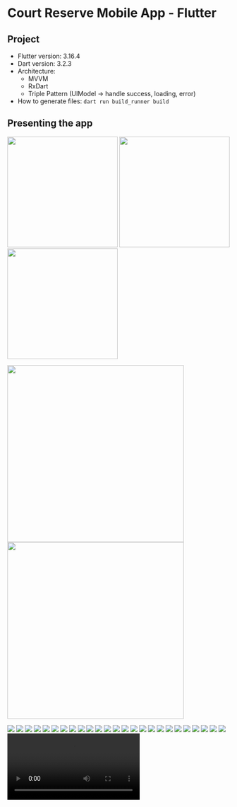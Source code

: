 # Court Reserve Mobile App - Flutter

## Project
- Flutter version: 3.16.4
- Dart version: 3.2.3
- Architecture: 
  - MVVM
  - RxDart
  - Triple Pattern (UIModel -> handle success, loading, error)
- How to generate files: `dart run build_runner build`

## Presenting the app

<p float="middle">
  <img src="/.documentation/Auth_Register.png" width="250" />
  <img src=".documentation/Auth_Login.png" width="250" /> 
  <img src=".documentation/Auth_Forgot_Password.png" width="250" /> 
</p>

<p float="middle">
  <img src="/.documentation/Courts_Customer.png" width="400" />
  <img src=".documentation/Courts_Customer_Search.png" width="400" /> 
</p>

![](.documentation/Auth_Forgot_Password.png)
![](.documentation/Auth_Login.png)
![](.documentation/Auth_Register.png)
![](.documentation/Courts_Customer.png)
![](.documentation/Courts_Customer_Search.png)
![](.documentation/Courts_Select_Not_LoggedIn.png)
![](.documentation/Courts_Tennis_Details_Default.png)
![](.documentation/Courts_Tennis_Details_4Hours.png)
![](.documentation/Courts_TSelectAndReserve.png)
![](.documentation/MyReservations_All.png)
![](.documentation/MyReservations_Options.png)
![](.documentation/MyReservations_Updated.png)
![](.documentation/Profile_LoggedIn.png)
![](.documentation/Profile_LoggedIn_GoldPlan.png)
![](.documentation/Profile_Not_LoggedIn.png)
![](.documentation/TennisCourt_Add.png)
![](.documentation/TennisCourt_Add_Filled.png)
![](.documentation/TennisCourt_Add_MyCourts.png)
![](.documentation/TennisCourt_Add2.png)
![](.documentation/TennisCourt_Add2_MyCourts.png)
![](.documentation/TennisCourt_Edit.png)
![](.documentation/TennisCourt_Edit_NewName.png)
![](.documentation/TennisCourt_ViewReservations.png)
![](.documentation/TennisCourt_ViewReservations_Accept.png)
![](.documentation/TennisCourt_ViewReservations_InPending.png)
![](.documentation/Z_ResetPassword.mp4)